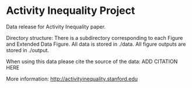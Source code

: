 # Activity Inequality Project
Data release for Activity Inequality paper.

Directory structure: 
There is a subdirectory corresponding to each Figure and Extended Data Figure. 
All data is stored in ./data.
All figure outputs are stored in ./output.

When using this data please cite the source of the data:
ADD CITATION HERE

More information: http://activityinequality.stanford.edu
